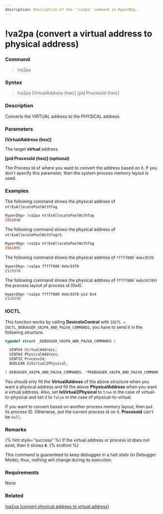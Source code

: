 ```yaml
---
description: Description of the '!va2pa' command in HyperDbg.
---
```


# !va2pa (convert a virtual address to physical address)

### Command

> !va2pa

### Syntax

> !va2pa \[VirtualAddress (hex)] \[pid ProcessId (hex)]

### Description

Converts the VIRTUAL address to the PHYSICAL address.

### Parameters

**\[VirtualAddress (hex)]**

The target **virtual** address.

**\[pid ProcessId (hex)] (optional)**

The Process Id of where you want to convert the address based on it. If you don't specify this parameter, then the system process memory layout is used.

### Examples

The following command shows the physical address of `nt!ExAllocatePoolWithTag`.

```diff
HyperDbg> !va2pa nt!ExAllocatePoolWithTag
35b1030
```

The following command shows the physical address of `nt!ExAllocatePoolWithTag+5`.

```diff
HyperDbg> !va2pa nt!ExAllocatePoolWithTag
35b1035
```

The following command shows the physical address of ``fffff800`4ebc9370``.

```diff
HyperDbg> !va2pa fffff800`4ebc9370
21c9370
```

The following command shows the physical address of ``fffff800`4ebc9370``in the process layout of process id (0x4).

```diff
HyperDbg> !va2pa fffff800`4ebc9370 pid 0x4
21c9370
```

### IOCTL

This function works by calling **DeviceIoControl** with `IOCTL = IOCTL_DEBUGGER_VA2PA_AND_PA2VA_COMMANDS`, you have to send it in the following structure.

```c
typedef struct _DEBUGGER_VA2PA_AND_PA2VA_COMMANDS {

  UINT64 VirtualAddress;
  UINT64 PhysicalAddress;
  UINT32 ProcessId;
  BOOLEAN IsVirtual2Physical;

} DEBUGGER_VA2PA_AND_PA2VA_COMMANDS, *PDEBUGGER_VA2PA_AND_PA2VA_COMMANDS;
```

You should only fill the **VirtualAddress** of the above structure when you want a physical address and fill the above **PhysicalAddress** when you want a virtual address. Also, set **IsVirtual2Physical** to `true` in the case of virtual-to-physical and set it to `false` in the case of physical-to-virtual.

If you want to convert based on another process memory layout, then put its process ID. Otherwise, put the current process id on it. **ProcessId** can't be `null`.

### Remarks

{% hint style="success" %}
If the virtual address or process id does not exist, then it shows **`0`**.
{% endhint %}

This command is guaranteed to keep debuggee in a halt state (in Debugger Mode); thus, nothing will change during its execution.

### Requirements

None

### Related

[!pa2va (convert physical address to virtual address)](https://docs.hyperdbg.org/commands/extension-commands/pa2va)

